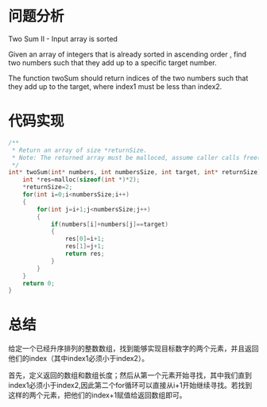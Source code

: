 # 问题分析

Two Sum II - Input array is sorted

Given an array of integers that is already   sorted in ascending order , find two numbers such that they add up to a specific target number.

The function twoSum should return indices of the two numbers such that they add up to the target, where index1 must be less than index2.

# 代码实现

```c
/**
 * Return an array of size *returnSize.
 * Note: The returned array must be malloced, assume caller calls free().
 */
int* twoSum(int* numbers, int numbersSize, int target, int* returnSize) {
    int *res=malloc(sizeof(int *)*2);
    *returnSize=2;
    for(int i=0;i<numbersSize;i++)
    {
        for(int j=i+1;j<numbersSize;j++)
        {
            if(numbers[i]+numbers[j]==target)
            {
                res[0]=i+1;
                res[1]=j+1;
                return res;
            }
        }
    }        
    return 0;
}
```

# 总结

给定一个已经升序排列的整数数组，找到能够实现目标数字的两个元素，并且返回他们的index（其中index1必须小于index2）。

首先，定义返回的数组和数组长度；然后从第一个元素开始寻找，其中我们直到index1必须小于index2,因此第二个for循环可以直接从i+1开始继续寻找。若找到这样的两个元素，把他们的index+1赋值给返回数组即可。